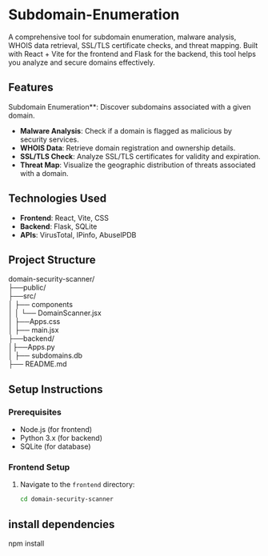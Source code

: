  # Subdomain-Enumeration

A comprehensive tool for subdomain enumeration, malware analysis, WHOIS data retrieval, SSL/TLS certificate checks, and threat mapping. Built with React + Vite for the frontend and Flask for the backend, this tool helps you analyze and secure domains effectively.


## Features

Subdomain Enumeration**: Discover subdomains associated with a given domain.
- **Malware Analysis**: Check if a domain is flagged as malicious by security services.
- **WHOIS Data**: Retrieve domain registration and ownership details.
- **SSL/TLS Check**: Analyze SSL/TLS certificates for validity and expiration.
- **Threat Map**: Visualize the geographic distribution of threats associated with a domain.


##  Technologies Used
- **Frontend**: React, Vite, CSS
- **Backend**: Flask, SQLite
- **APIs**: VirusTotal, IPinfo, AbuseIPDB
##  Project Structure

domain-security-scanner/                                            
├──public/                                                                                                                  
├──src/                                                                 
│ ├── components                                                   
│ │ └── DomainScanner.jsx                                          
│ ├──Apps.css                                                            
│ ├── main.jsx                                                     
├──backend/                                                        
│├──Apps.py                                                                         
│ ├── subdomains.db                                                
├── README.md
## Setup Instructions

### Prerequisites

- Node.js (for frontend)
- Python 3.x (for backend)
- SQLite (for database)

### Frontend Setup

1. Navigate to the `frontend` directory:
   ```bash
   cd domain-security-scanner
## install dependencies
npm install